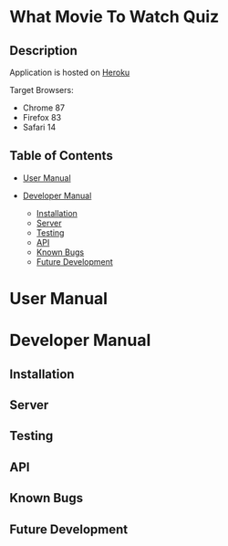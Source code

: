 # What Movie To Watch Quiz

## Description



Application is hosted on [Heroku](https://movie-quiz-final.herokuapp.com/index.html)

Target Browsers:
* Chrome 87
* Firefox 83
* Safari 14

## Table of Contents

* [User Manual](#User-Manual)

* [Developer Manual](#Developer-Manual)

    * [Installation](##Installation)
    * [Server](##Server)
    * [Testing](##Testing)
    * [API](##API)
    * [Known Bugs](##Known-Bugs)
    * [Future Development](##Future-Development)

# User Manual

# Developer Manual 

## Installation

## Server

## Testing

## API

## Known Bugs

## Future Development

